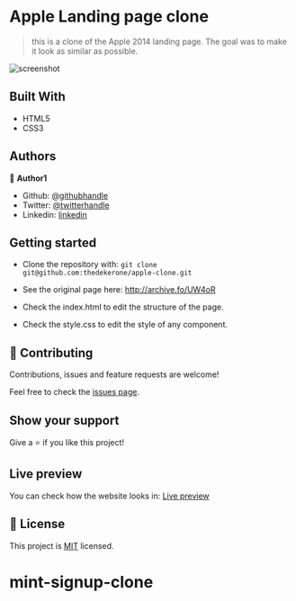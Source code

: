 # Apple Landing page clone

> this is a clone of the Apple 2014 landing page. The goal was to make it look as similar as possible.

![screenshot](img/screenshot2.png)

## Built With

- HTML5
- CSS3

## Authors

👤 **Author1**

- Github: [@githubhandle](https://github.com/thedekerone)
- Twitter: [@twitterhandle](https://twitter.com/mauricio_fow)
- Linkedin: [linkedin](https://www.linkedin.com/in/mauricio-fow-aranibar-b2173514b/)

## Getting started

- Clone the repository with:
    ``` git clone git@github.com:thedekerone/apple-clone.git ```

- See the original page here: http://archive.fo/UW4oR

- Check the index.html to edit the structure of the page.

- Check the style.css to edit the style of any component.

## 🤝 Contributing

Contributions, issues and feature requests are welcome!

Feel free to check the [issues page](issues/).

## Show your support

Give a ⭐️ if you like this project!

## Live preview

You can check how the website looks in: [Live preview](https://rawcdn.githack.com/thedekerone/apple-clone/66637af3bce8ad1b89bca6727ade4d680b5a4a4a/index.html)

## 📝 License

This project is [MIT](lic.url) licensed.
# mint-signup-clone
